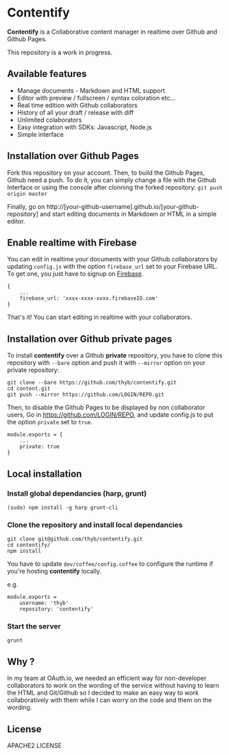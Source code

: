 Contentify
==========

**Contentify** is a Collaborative content manager in realtime over Github and Github Pages.

This repository is a work in progress.

Available features
------------------

* Manage documents - Markdown and HTML support
* Editor with preview / fullscreen / syntax coloration etc...
* Real time edition with Github collaborators
* History of all your draft / release with diff
* Unlimited colaborators
* Easy integration with SDKs: Javascript, Node.js
* Simple interface

Installation over Github Pages
------------------------------

Fork this repository on your account. Then, to build the Github Pages, Github need a push. To do it, you can simply change a file with the Github Interface or using the console after clonning the forked repository: `git push origin master`

Finally, go on http://[your-github-username].github.io/[your-github-repository] and start editing documents in Markdown or HTML in a simple editor.

Enable realtime with Firebase
-----------------------------

You can edit in realtime your documents with your Github collaborators by updating `config.js` with the option `firebase_url` set to your Firebase URL. To get one, you just have to signup on [Firebase](https://firebase.com).

    {
        ...
        firebase_url: 'xxxx-xxxx-xxxx.firebaseIO.com'
    }

That's it! You can start editing in realtime with your collaborators.

Installation over Github private pages
--------------------------------------

To install **contentify** over a Github **private** repository, you have to clone this repository with `--bare` option and push it with `--mirror` option on your private repository:

    git clone --bare https://github.com/thyb/contentify.git
    cd content.git
    git push --mirror https://github.com/LOGIN/REPO.git

Then, to disable the Github Pages to be displayed by non collaborator users, Go in https://github.com/LOGIN/REPO, and update config.js to put the option `private` set to `true`.

    module.exports = {
        ...
        private: true
    }

Local installation
------------------

### Install global dependancies (harp, grunt)

    (sudo) npm install -g harp grunt-cli

### Clone the repository and install local dependancies

    git clone git@github.com/thyb/contentify.git
    cd contentify/
    npm install

You have to update `dev/coffee/config.coffee` to configure the runtime if you're hosting **contentify** locally.

e.g.

    module.exports =
        username: 'thyb'
        repository: 'contentify'

### Start the server

    grunt

Why ?
-----

In my team at OAuth.io, we needed an efficient way for non-developer collaborators to work on the wording of the service without having to learn the HTML and Git/Github so I decided to make an easy way to work collaboratively with them while I can worry on the code and them on the wording.

License
-------

APACHE2 LICENSE